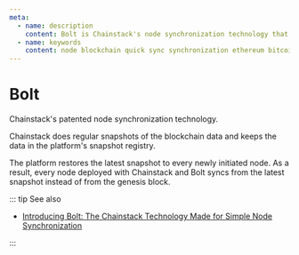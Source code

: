 ```yaml
---
meta:
  - name: description
    content: Bolt is Chainstack's node synchronization technology that allows you to deploy blockchain nodes and networks in minutes instead of hours, days, or months.
  - name: keywords
    content: node blockchain quick sync synchronization ethereum bitcoin
---
```


# Bolt

Chainstack's patented node synchronization technology.

Chainstack does regular snapshots of the blockchain data and keeps the data in the platform's snapshot registry.

The platform restores the latest snapshot to every newly initiated node. As a result, every node deployed with Chainstack and Bolt syncs from the latest snapshot instead of from the genesis block.

::: tip See also

* <a href="https://chainstack.com/introducing-bolt-the-chainstack-technology-made-for-simple-node-synchronization/" target="_blank">Introducing Bolt: The Chainstack Technology Made for Simple Node Synchronization</a>

:::
